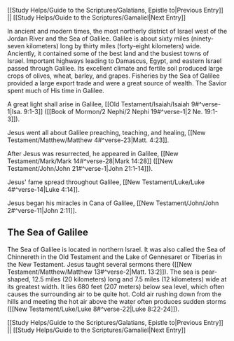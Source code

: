 [[Study Helps/Guide to the Scriptures/Galatians, Epistle to|Previous Entry]]  ||  [[Study Helps/Guide to the Scriptures/Gamaliel|Next Entry]]

 In ancient and modern times, the most northerly district of Israel west of the Jordan River and the Sea of Galilee. Galilee is about sixty miles (ninety-seven kilometers) long by thirty miles (forty-eight kilometers) wide. Anciently, it contained some of the best land and the busiest towns of Israel. Important highways leading to Damascus, Egypt, and eastern Israel passed through Galilee. Its excellent climate and fertile soil produced large crops of olives, wheat, barley, and grapes. Fisheries by the Sea of Galilee provided a large export trade and were a great source of wealth. The Savior spent much of His time in Galilee.

 A great light shall arise in Galilee, [[Old Testament/Isaiah/Isaiah 9#^verse-1|Isa. 9:1-3]] ([[Book of Mormon/2 Nephi/2 Nephi 19#^verse-1|2 Ne. 19:1-3]]).

 Jesus went all about Galilee preaching, teaching, and healing, [[New Testament/Matthew/Matthew 4#^verse-23|Matt. 4:23]].

 After Jesus was resurrected, he appeared in Galilee, [[New Testament/Mark/Mark 14#^verse-28|Mark 14:28]] ([[New Testament/John/John 21#^verse-1|John 21:1-14]]).

 Jesus' fame spread throughout Galilee, [[New Testament/Luke/Luke 4#^verse-14|Luke 4:14]].

 Jesus began his miracles in Cana of Galilee, [[New Testament/John/John 2#^verse-11|John 2:11]].

## The Sea of Galilee

 The Sea of Galilee is located in northern Israel. It was also called the Sea of Chinnereth in the Old Testament and the Lake of Gennesaret or Tiberias in the New Testament. Jesus taught several sermons there ([[New Testament/Matthew/Matthew 13#^verse-2|Matt. 13:2]]). The sea is pear-shaped, 12.5 miles (20 kilometers) long and 7.5 miles (12 kilometers) wide at its greatest width. It lies 680 feet (207 meters) below sea level, which often causes the surrounding air to be quite hot. Cold air rushing down from the hills and meeting the hot air above the water often produces sudden storms ([[New Testament/Luke/Luke 8#^verse-22|Luke 8:22-24]]).

[[Study Helps/Guide to the Scriptures/Galatians, Epistle to|Previous Entry]]  ||  [[Study Helps/Guide to the Scriptures/Gamaliel|Next Entry]]